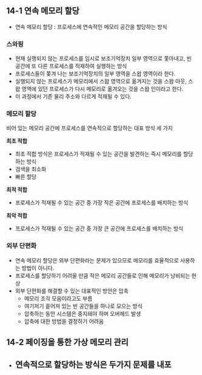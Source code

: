 ## 14-1 연속 메모리 할당
- 연속 메모리 할당 : 프로세스에 연속적인 메모리 공간을 할당하는 방식

### 스와핑
- 현재 실행되지 않는 프로세스를 임시로 보조기억장치 일부 영역으로 쫓아내고, 빈 공간에 또 다른 프로세스를 적재하여 실행하는 방식
- 프로세스들이 쫒겨 나는 보조기억장치의 일부 영역을 스왑 영역이라 한다.
- 실행되지 않는 프로세스가 메모리에서 스왑 영역으로 옮겨지는 것을 스왑 아웃, 스왑 영역에 있던 프로세스가 다시 메모리로 옮겨오는 것을 스왑 인이라고 한다.
- 이 과정에서 기존 물리 주소와 다르게 적재될 수 있다.

### 메모리 할당
비어 있는 메모리 공간에 프로세스를 연속적으로 할당하는 대표 방식 세 가지

**최초 적합**
- 최초 적합 방식은 프로세스가 적재될 수 있는 공간을 발견하는 즉시 메모리를 할당하는 방식
- 검색을 최소화
- 빠른 할당

**최적 적합**
- 프로세스가 적재될 수 있는 공간 중 가장 작은 공간에 프로세스를 배치하는 방식

**최악 적합**
- 프로세스가 적재될 수 있는 공간 중 가장 큰 공간에 프로세스를 배치하는 방식

### 외부 단편화
- 연속 메모리 할당은 외부 단편화라는 문제가 있으므로 메모리를 효율적으로 사용하는 방법이 아니다.
- 프로세스를 할당하기 어려울 만큼 작은 메모리 공간들로 인해 메모리가 낭비되는 현상
- 외부 단편화를 해결할 수 있는 대표적인 방안은 압축
	- 메모리 조각 모음이라고도 부름
	- 여기저기 흩어져 있는 빈 공간들을 하나로 모으는 방식
	- 압축하는 동안 시스템은 중지돼야 하며 오버헤드 발생
	- 압축에 대한 방법을 결정하기 어려움

## 14-2 페이징을 통한 가상 메모리 관리
- 연속적으로 할당하는 방식은 두가지 문제를 내포
	- 